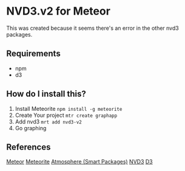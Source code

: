 # NVD3.v2 for Meteor
This was created because it seems there's an error in the other nvd3 packages.  

## Requirements
* npm
* d3


## How do I install this?
1. Install Meteorite `npm install -g meteorite`
2. Create Your project `mtr create graphapp`
3. Add nvd3 `mrt add nvd3-v2`
4. Go graphing


## References
[Meteor](http://docs.meteor.com/)
[Meteorite](http://oortcloud.github.com/meteorite/)
[Atmosphere (Smart Packages)](https://atmosphere.meteor.com/wtf/package)
[NVD3](http://nvd3.org/)
[D3](http://d3js.org)
